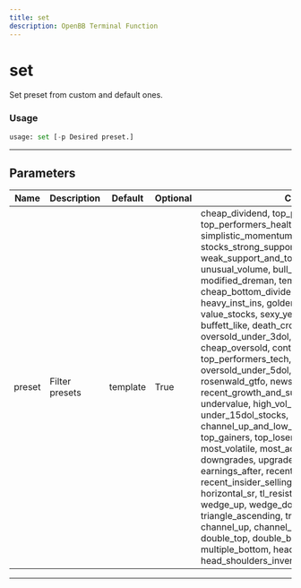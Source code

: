 ```yaml
---
title: set
description: OpenBB Terminal Function
---
```


# set

Set preset from custom and default ones.

### Usage

```python
usage: set [-p Desired preset.]
```

---

## Parameters

| Name | Description | Default | Optional | Choices |
| ---- | ----------- | ------- | -------- | ------- |
| preset | Filter presets | template | True | cheap_dividend, top_performers_all, top_performers_healthcare, potential_reversals, simplistic_momentum_scanner_under_7dol, stocks_strong_support_levels, weak_support_and_top_performers, unusual_volume, bull_runs_over_10pct, modified_dreman, template, cheap_bottom_dividend, break_out_stocks, heavy_inst_ins, golden_cross, growth_stocks, value_stocks, sexy_year, 5pct_above_low, buffett_like, death_cross, golden_cross_penny, oversold_under_3dol, short_squeeze_scan, cheap_oversold, continued_momentum_scan, top_performers_tech, analyst_strong_buy, oversold_under_5dol, modified_neff, oversold, rosenwald_gtfo, news_scanner, recent_growth_and_support, rosenwald, undervalue, high_vol_and_low_debt, under_15dol_stocks, channel_up_and_low_debt_and_sma_50and200, top_gainers, top_losers, new_high, new_low, most_volatile, most_active, overbought, downgrades, upgrades, earnings_before, earnings_after, recent_insider_buying, recent_insider_selling, major_news, horizontal_sr, tl_resistance, tl_support, wedge_up, wedge_down, wedge, triangle_ascending, triangle_descending, channel_up, channel_down, channel, double_top, double_bottom, multiple_top, multiple_bottom, head_shoulders, head_shoulders_inverse |
---

